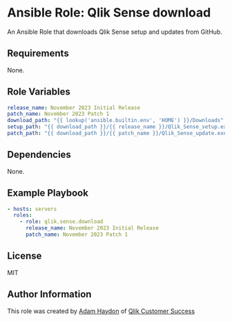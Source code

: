 Ansible Role: Qlik Sense download
=========

An Ansible Role that downloads Qlik Sense setup and updates from GitHub.

Requirements
------------

None.

Role Variables
--------------

```yaml
release_name: November 2023 Initial Release
patch_name: November 2023 Patch 1
download_path: "{{ lookup('ansible.builtin.env', 'HOME') }}/Downloads"
setup_path: "{{ download_path }}/{{ release_name }}/Qlik_Sense_setup.exe"
patch_path: "{{ download_path }}/{{ patch_name }}/Qlik_Sense_update.exe"
```

Dependencies
------------

None.

Example Playbook
----------------

```yaml
- hosts: servers
  roles:
    - role: qlik.sense.download
      release_name: November 2023 Initial Release
      patch_name: November 2023 Patch 1
```

License
-------

MIT

Author Information
------------------

This role was created by [Adam Haydon](https://github.com/ahaydon) of [Qlik Customer Success](https://github.com/QlikProfessionalServices)
